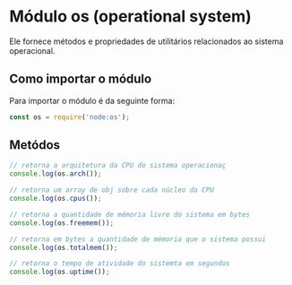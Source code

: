 # Módulo os (operational system) 

Ele fornece métodos e propriedades de utilitários relacionados ao sistema operacional.

## Como importar o módulo

Para importar o módulo é da seguinte forma:
```javascript
const os = require('node:os');
```

## Metódos

```javascript
// retorna a arquitetura da CPU do sistema operacionaç
console.log(os.arch());

// retorna um array de obj sobre cada núcleo da CPU
console.log(os.cpus());

// retorna a quantidade de mémoria livre do sistema em bytes
console.log(os.freemem());

// retorna em bytes a quantidade de mémoria que o sistema possui
console.log(os.totalmem());

// retorna o tempo de atividade do sistemta em segundos
console.log(os.uptime());
```